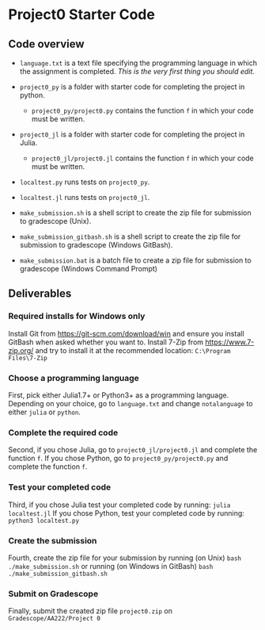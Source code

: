 # Project0 Starter Code

## Code overview
- `language.txt` is a text file specifying the programming language in which the assignment is completed. *This is the very first thing you should edit.*
- `project0_py` is a folder with starter code for completing the project in python.
  - `project0_py/project0.py` contains the function `f` in which your code must be written.

- `project0_jl` is a folder with starter code for completing the project in Julia.
  - `project0_jl/project0.jl` contains the function `f` in which your code must be written.
- `localtest.py` runs tests on `project0_py`.
- `localtest.jl` runs tests on `project0_jl`.
- `make_submission.sh` is a shell script to create the zip file for submission to gradescope (Unix).
- `make_submission_gitbash.sh` is a shell script to create the zip file for submission to gradescope (Windows GitBash).
- `make_submission.bat` is a batch file to create a zip file for submission to gradescope (Windows Command Prompt)

## Deliverables

### Required installs for Windows only
Install Git from <https://git-scm.com/download/win> and ensure you install GitBash when asked whether you want to.
Install 7-Zip from <https://www.7-zip.org/> and try to install it at the recommended location:
`C:\Program Files\7-Zip`


### Choose a programming language
First, pick either Julia1.7+ or Python3+ as a programming language. Depending on your choice, go to `language.txt` and change `notalanguage` to either `julia` or `python`.

### Complete the required code
Second, if you chose Julia, go to `project0_jl/project0.jl` and complete the function `f`. If you chose Python, go to `project0_py/project0.py` and complete the function `f`.

### Test your completed code
Third, if you chose Julia test your completed code by running:
`julia localtest.jl` 
If you chose Python, test your completed code by running:
`python3 localtest.py`

### Create the submission
Fourth, create the zip file for your submission by running (on Unix)
`bash ./make_submission.sh`
or running (on Windows in GitBash)
`bash ./make_submission_gitbash.sh`

### Submit on Gradescope
Finally, submit the created zip file `project0.zip` on `Gradescope/AA222/Project 0`
